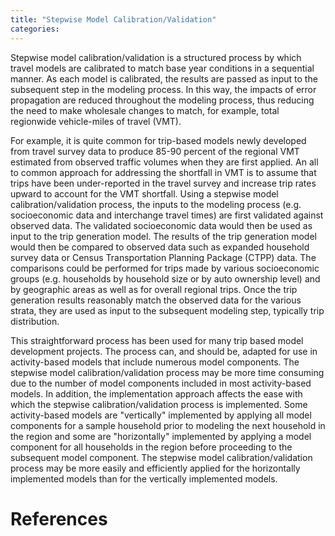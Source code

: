 ```yaml
---
title: "Stepwise Model Calibration/Validation"
categories:
---
```


Stepwise model calibration/validation is a structured process by which travel models are calibrated to match base year conditions in a sequential manner. As each model is calibrated, the results are passed as input to the subsequent step in the modeling process. In this way, the impacts of error propagation are reduced throughout the modeling process, thus reducing the need to make wholesale changes to match, for example, total regionwide vehicle-miles of travel (VMT).

For example, it is quite common for trip-based models newly developed from travel survey data to produce 85-90 percent of the regional VMT estimated from observed traffic volumes when they are first applied. An all to common approach for addressing the shortfall in VMT is to assume that trips have been under-reported in the travel survey and increase trip rates upward to account for the VMT shortfall. Using a stepwise model calibration/validation process, the inputs to the modeling process (e.g. socioeconomic data and interchange travel times) are first validated against observed data. The validated socioeconomic data would then be used as input to the trip generation model. The results of the trip generation model would then be compared to observed data such as expanded household survey data or Census Transportation Planning Package (CTPP) data. The comparisons could be performed for trips made by various socioeconomic groups (e.g. households by household size or by auto ownership level) and by geographic areas as well as for overall regional trips. Once the trip generation results reasonably match the observed data for the various strata, they are used as input to the subsequent modeling step, typically trip distribution.

This straightforward process has been used for many trip based model development projects. The process can, and should be, adapted for use in activity-based models that include numerous model components. The stepwise model calibration/validation process may be more time consuming due to the number of model components included in most activity-based models. In addition, the implementation approach affects the ease with which the stepwise calibration/validation process is implemented. Some activity-based models are "vertically" implemented by applying all model components for a sample household prior to modeling the next household in the region and some are "horizontally" implemented by applying a model component for all households in the region before proceeding to the subsequent model component. The stepwise model calibration/validation process may be more easily and efficiently applied for the horizontally implemented models than for the vertically implemented models.

References
==========

